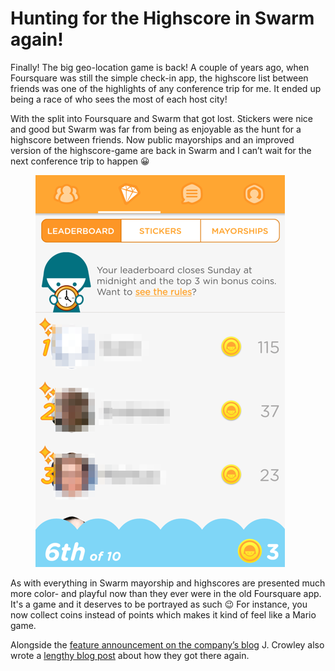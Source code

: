 # Hunting for the Highscore in Swarm again!

Finally! The big geo-location game is back! A couple of years ago, when
Foursquare was still the simple check-in app, the highscore list between friends
was one of the highlights of any conference trip for me. It ended up being a
race of who sees the most of each host city!

With the split into Foursquare and Swarm that got lost. Stickers were nice and
good but Swarm was far from being as enjoyable as the hunt for a highscore
between friends. Now public mayorships and an improved version of the
highscore-game are back in Swarm and I can’t wait for the next conference trip
to happen 😀

<figure>
<img alt="" src="table.png"/>
</figure>

As with everything in Swarm mayorship and highscores are presented much more
color- and playful now than they ever were in the old Foursquare app. It's a
game and it deserves to be portrayed as such 😉 For instance, you now collect
coins instead of points which makes it kind of feel like a Mario game.

Alongside the [feature announcement on the company’s blog][1] J. Crowley also wrote a
[lengthy blog post][2] about how they got there again.

[1]: http://blog.foursquare.com/post/127172797418/are-you-1-introducing-leaderboards-in-swarm
[2]: https://medium.com/@jcro/swarm-3-0-bring-back-the-fun-90f648d86111
